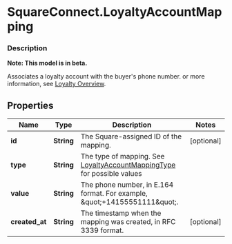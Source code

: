 # SquareConnect.LoyaltyAccountMapping

### Description
**Note: This model is in beta.**

Associates a loyalty account with the buyer's phone number. or more information, see  [Loyalty Overview](/docs/loyalty/overview).

## Properties
Name | Type | Description | Notes
------------ | ------------- | ------------- | -------------
**id** | **String** | The Square-assigned ID of the mapping. | [optional] 
**type** | **String** | The type of mapping. See [LoyaltyAccountMappingType](#type-loyaltyaccountmappingtype) for possible values | 
**value** | **String** | The phone number, in E.164 format. For example, \&quot;+14155551111\&quot;. | 
**created_at** | **String** | The timestamp when the mapping was created, in RFC 3339 format. | [optional] 


